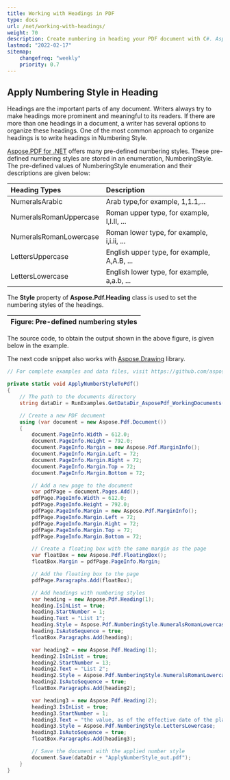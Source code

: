 ```yaml
---
title: Working with Headings in PDF
type: docs
url: /net/working-with-headings/
weight: 70
description: Create numbering in heading your PDF document with C#. Aspose.PDF for .NET offers different kinds of numbering styles.
lastmod: "2022-02-17"
sitemap:
    changefreq: "weekly"
    priority: 0.7
---
```

<script type="application/ld+json">
{
    "@context": "https://schema.org",
    "@type": "TechArticle",
    "headline": "Working with Headings in PDF",
    "alternativeHeadline": "Enhance PDF Headings with Custom Numbering Styles",
    "abstract": "Enhance your PDF documents with customizable heading numbering using Aspose.PDF for .NET. This new feature allows you to apply various pre-defined numbering styles, such as Roman numerals and alphabetical listings, to organize your headings effectively, improving the document readability and structure. Streamline your PDF creation process by integrating this versatile functionality into your C# applications",
    "author": {
        "@type": "Person",
        "name": "Anastasiia Holub",
        "givenName": "Anastasiia",
        "familyName": "Holub",
        "url": "https://www.linkedin.com/in/anastasiia-holub-750430225/"
    },
    "genre": "pdf document generation",
    "keywords": "PDF, C#, headings in PDF, numbering style, Aspose.PDF for .NET, pre-defined numbering styles, NumberingStyle enumeration, document generation, Heading class, pdf document manipulation",
    "wordcount": "453",
    "proficiencyLevel": "Beginner",
    "publisher": {
        "@type": "Organization",
        "name": "Aspose.PDF for .NET",
        "url": "https://products.aspose.com/pdf",
        "logo": "https://www.aspose.cloud/templates/aspose/img/products/pdf/aspose_pdf-for-net.svg",
        "alternateName": "Aspose",
        "sameAs": [
            "https://facebook.com/aspose.pdf/",
            "https://twitter.com/asposepdf",
            "https://www.youtube.com/channel/UCmV9sEg_QWYPi6BJJs7ELOg/featured",
            "https://www.linkedin.com/company/aspose",
            "https://stackoverflow.com/questions/tagged/aspose",
            "https://aspose.quora.com/",
            "https://aspose.github.io/"
        ],
        "contactPoint": [
            {
                "@type": "ContactPoint",
                "telephone": "+1 903 306 1676",
                "contactType": "sales",
                "areaServed": "US",
                "availableLanguage": "en"
            },
            {
                "@type": "ContactPoint",
                "telephone": "+44 141 628 8900",
                "contactType": "sales",
                "areaServed": "GB",
                "availableLanguage": "en"
            },
            {
                "@type": "ContactPoint",
                "telephone": "+61 2 8006 6987",
                "contactType": "sales",
                "areaServed": "AU",
                "availableLanguage": "en"
            }
        ]
    },
    "url": "/net/working-with-headings/",
    "mainEntityOfPage": {
        "@type": "WebPage",
        "@id": "/net/working-with-headings/"
    },
    "dateModified": "2024-11-25",
    "description": "Create numbering in heading your PDF document with C#. Aspose.PDF for .NET offers different kinds of numbering styles."
}
</script>


## Apply Numbering Style in Heading

Headings are the important parts of any document. Writers always try to make headings more prominent and meaningful to its readers. If there are more than one headings in a document, a writer has several options to organize these headings. One of the most common approach to organize headings is to write headings in Numbering Style.

[Aspose.PDF for .NET](/pdf/net/) offers many pre-defined numbering styles. These pre-defined numbering styles are stored in an enumeration, NumberingStyle. The pre-defined values of NumberingStyle enumeration and their descriptions are given below:

|**Heading Types**|**Description**|
| :- | :- |
|NumeralsArabic|Arab type,for example, 1,1.1,...|
|NumeralsRomanUppercase|Roman upper type, for example, I,I.II, ...|
|NumeralsRomanLowercase|Roman lower type, for example, i,i.ii, ...|
|LettersUppercase|English upper type, for example, A,A.B, ...|
|LettersLowercase|English lower type, for example, a,a.b, ...|
The **Style** property of **Aspose.Pdf.Heading** class is used to set the numbering styles of the headings.

|**Figure: Pre-defined numbering styles**|
| :- |
The source code, to obtain the output shown in the above figure, is given below in the example.

The next code snippet also works with [Aspose.Drawing](/pdf/net/drawing/) library.

```csharp
// For complete examples and data files, visit https://github.com/aspose-pdf/Aspose.PDF-for-.NET

private static void ApplyNumberStyleToPdf()
{
    // The path to the documents directory
    string dataDir = RunExamples.GetDataDir_AsposePdf_WorkingDocuments();

    // Create a new PDF document
    using (var document = new Aspose.Pdf.Document())
	{
		document.PageInfo.Width = 612.0;
		document.PageInfo.Height = 792.0;
		document.PageInfo.Margin = new Aspose.Pdf.MarginInfo();
		document.PageInfo.Margin.Left = 72;
		document.PageInfo.Margin.Right = 72;
		document.PageInfo.Margin.Top = 72;
		document.PageInfo.Margin.Bottom = 72;

		// Add a new page to the document
		var pdfPage = document.Pages.Add();
		pdfPage.PageInfo.Width = 612.0;
		pdfPage.PageInfo.Height = 792.0;
		pdfPage.PageInfo.Margin = new Aspose.Pdf.MarginInfo();
		pdfPage.PageInfo.Margin.Left = 72;
		pdfPage.PageInfo.Margin.Right = 72;
		pdfPage.PageInfo.Margin.Top = 72;
		pdfPage.PageInfo.Margin.Bottom = 72;

		// Create a floating box with the same margin as the page
		var floatBox = new Aspose.Pdf.FloatingBox();
		floatBox.Margin = pdfPage.PageInfo.Margin;

		// Add the floating box to the page
		pdfPage.Paragraphs.Add(floatBox);

		// Add headings with numbering styles
		var heading = new Aspose.Pdf.Heading(1);
		heading.IsInList = true;
		heading.StartNumber = 1;
		heading.Text = "List 1";
		heading.Style = Aspose.Pdf.NumberingStyle.NumeralsRomanLowercase;
		heading.IsAutoSequence = true;
		floatBox.Paragraphs.Add(heading);

		var heading2 = new Aspose.Pdf.Heading(1);
		heading2.IsInList = true;
		heading2.StartNumber = 13;
		heading2.Text = "List 2";
		heading2.Style = Aspose.Pdf.NumberingStyle.NumeralsRomanLowercase;
		heading2.IsAutoSequence = true;
		floatBox.Paragraphs.Add(heading2);

		var heading3 = new Aspose.Pdf.Heading(2);
		heading3.IsInList = true;
		heading3.StartNumber = 1;
		heading3.Text = "the value, as of the effective date of the plan, of property to be distributed under the plan on account of each allowed";
		heading3.Style = Aspose.Pdf.NumberingStyle.LettersLowercase;
		heading3.IsAutoSequence = true;
		floatBox.Paragraphs.Add(heading3);

		// Save the document with the applied number style
		document.Save(dataDir + "ApplyNumberStyle_out.pdf");
	}
}
```

<script type="application/ld+json">
{
    "@context": "http://schema.org",
    "@type": "SoftwareApplication",
    "name": "Aspose.PDF for .NET Library",
    "image": "https://www.aspose.cloud/templates/aspose/img/products/pdf/aspose_pdf-for-net.svg",
    "url": "https://www.aspose.com/",
    "publisher": {
        "@type": "Organization",
        "name": "Aspose.PDF",
        "url": "https://products.aspose.com/pdf",
        "logo": "https://www.aspose.cloud/templates/aspose/img/products/pdf/aspose_pdf-for-net.svg",
        "alternateName": "Aspose",
        "sameAs": [
            "https://facebook.com/aspose.pdf/",
            "https://twitter.com/asposepdf",
            "https://www.youtube.com/channel/UCmV9sEg_QWYPi6BJJs7ELOg/featured",
            "https://www.linkedin.com/company/aspose",
            "https://stackoverflow.com/questions/tagged/aspose",
            "https://aspose.quora.com/",
            "https://aspose.github.io/"
        ],
        "contactPoint": [
            {
                "@type": "ContactPoint",
                "telephone": "+1 903 306 1676",
                "contactType": "sales",
                "areaServed": "US",
                "availableLanguage": "en"
            },
            {
                "@type": "ContactPoint",
                "telephone": "+44 141 628 8900",
                "contactType": "sales",
                "areaServed": "GB",
                "availableLanguage": "en"
            },
            {
                "@type": "ContactPoint",
                "telephone": "+61 2 8006 6987",
                "contactType": "sales",
                "areaServed": "AU",
                "availableLanguage": "en"
            }
        ]
    },
    "offers": {
        "@type": "Offer",
        "price": "1199",
        "priceCurrency": "USD"
    },
    "applicationCategory": "PDF Manipulation Library for .NET",
    "downloadUrl": "https://www.nuget.org/packages/Aspose.PDF/",
    "operatingSystem": "Windows, MacOS, Linux",
    "screenshot": "https://docs.aspose.com/pdf/net/create-pdf-document/screenshot.png",
    "softwareVersion": "2022.1",
    "aggregateRating": {
        "@type": "AggregateRating",
        "ratingValue": "5",
        "ratingCount": "16"
    }
}
</script>

